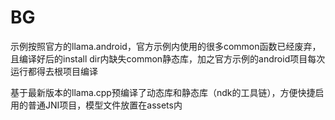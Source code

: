 # BG

示例按照官方的llama.android，官方示例内使用的很多common函数已经废弃，且编译好后的install dir内缺失common静态库，加之官方示例的android项目每次运行都得去根项目编译

基于最新版本的llama.cpp预编译了动态库和静态库（ndk的工具链），方便快捷启用的普通JNI项目，模型文件放置在assets内
